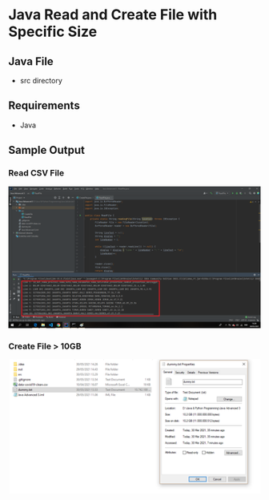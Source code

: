 # Java Read and Create File with Specific Size

## Java File
- src directory

## Requirements
- Java

## Sample Output
### Read CSV File
![Sample Output](./images/output-read.png)

### Create File > 10GB
![Sample Output](./images/output-create.png)
